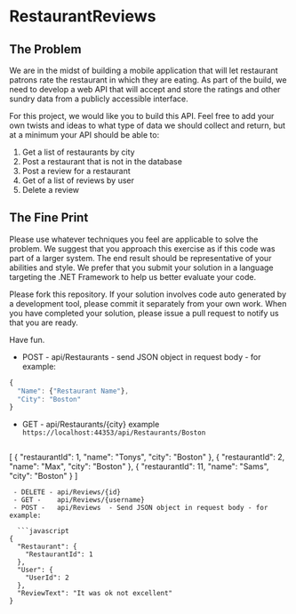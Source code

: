 RestaurantReviews
=================

The Problem
--------------
We are in the midst of building a mobile application that will let restaurant patrons rate the restaurant in which they are eating. As part of the build, we need to develop a web API that will accept and store the ratings and other sundry data from a publicly accessible interface. 

For this project, we would like you to build this API. Feel free to add your own twists and ideas to what type of data we should collect and return, but at a minimum your API should be able to:

1. Get a list of restaurants by city
2. Post a restaurant that is not in the database
3. Post a review for a restaurant
4. Get of a list of reviews by user
5. Delete a review

The Fine Print
--------------
Please use whatever techniques you feel are applicable to solve the problem. We suggest that you approach this exercise as if this code was part of a larger system. The end result should be representative of your abilities and style.  We prefer that you submit your solution in a language targeting the .NET Framework to help us better evaluate your code.

Please fork this repository. If your solution involves code auto generated by a development  tool, please commit it separately from your own work.  When you have completed your solution, please issue a pull request to notify us that you are ready.

Have fun.


 - POST -   api/Restaurants - send JSON object in request body - for example: 
  ```javascript
{
	"Name": {"Restaurant Name"},
	"City": "Boston"
}
  ```
 - GET -    api/Restaurants/{city}
     example 
     `https://localhost:44353/api/Restaurants/Boston`
    ```javascript
[
    {
        "restaurantId": 1,
        "name": "Tonys",
        "city": "Boston"
    },
    {
        "restaurantId": 2,
        "name": "Max",
        "city": "Boston"
    },
    {
        "restaurantId": 11,
        "name": "Sams",
        "city": "Boston"
    }
]
```
 - DELETE - api/Reviews/{id}
 - GET -    api/Reviews/{username}
 - POST -   api/Reviews  - Send JSON object in request body - for example: 
  
  ```javascript
{
  "Restaurant": {
    "RestaurantId": 1
  },
  "User": {
    "UserId": 2
  },
  "ReviewText": "It was ok not excellent"
}
  ```
    
  
